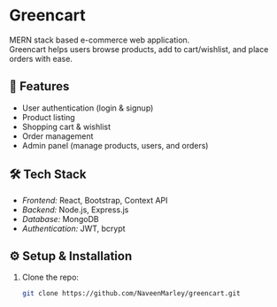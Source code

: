 # Greencart

MERN stack based e-commerce web application.  
Greencart helps users browse products, add to cart/wishlist, and place orders with ease.

## 🚀 Features
- User authentication (login & signup)
- Product listing
- Shopping cart & wishlist
- Order management
- Admin panel (manage products, users, and orders)

## 🛠 Tech Stack
- *Frontend:* React, Bootstrap, Context API
- *Backend:* Node.js, Express.js
- *Database:* MongoDB
- *Authentication:* JWT, bcrypt

## ⚙ Setup & Installation
1. Clone the repo:
   ```bash
   git clone https://github.com/NaveenMarley/greencart.git
